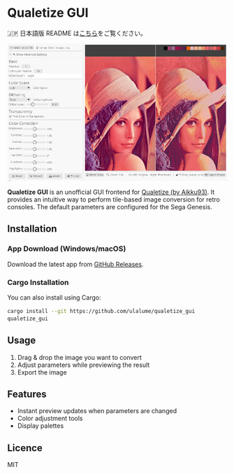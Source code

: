 # Qualetize GUI

🇯🇵 日本語版 README は[こちら](./README.ja.md)をご覧ください。

![Screenshot](https://raw.githubusercontent.com/ulalume/qualetize_gui/main/assets/screenshot.png)

**Qualetize GUI** is an unofficial GUI frontend for [Qualetize (by Aikku93)](https://github.com/Aikku93/qualetize/).
It provides an intuitive way to perform tile-based image conversion for retro consoles.
The default parameters are configured for the Sega Genesis.

## Installation

### App Download (Windows/macOS)
Download the latest app from [GitHub Releases](https://github.com/ulalume/qualetize_gui/releases/latest).

### Cargo Installation
You can also install using Cargo:
```sh
cargo install --git https://github.com/ulalume/qualetize_gui
qualetize_gui
```

## Usage

1. Drag & drop the image you want to convert
2. Adjust parameters while previewing the result
3. Export the image

## Features

- Instant preview updates when parameters are changed
- Color adjustment tools
- Display palettes

## Licence

MIT
